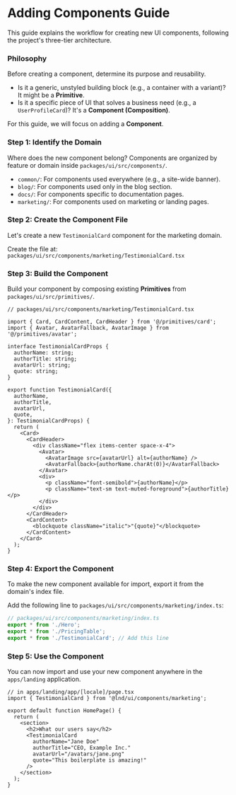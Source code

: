 # Adding Components Guide

This guide explains the workflow for creating new UI components, following the project's three-tier architecture.

### Philosophy

Before creating a component, determine its purpose and reusability.
- Is it a generic, unstyled building block (e.g., a container with a variant)? It might be a **Primitive**.
- Is it a specific piece of UI that solves a business need (e.g., a `UserProfileCard`)? It's a **Component (Composition)**.

For this guide, we will focus on adding a **Component**.

### Step 1: Identify the Domain

Where does the new component belong? Components are organized by feature or domain inside `packages/ui/src/components/`.
- `common/`: For components used everywhere (e.g., a site-wide banner).
- `blog/`: For components used only in the blog section.
- `docs/`: For components specific to documentation pages.
- `marketing/`: For components used on marketing or landing pages.

### Step 2: Create the Component File

Let's create a new `TestimonialCard` component for the marketing domain.

Create the file at: `packages/ui/src/components/marketing/TestimonialCard.tsx`

### Step 3: Build the Component

Build your component by composing existing **Primitives** from `packages/ui/src/primitives/`.

```tsx
// packages/ui/src/components/marketing/TestimonialCard.tsx

import { Card, CardContent, CardHeader } from '@/primitives/card';
import { Avatar, AvatarFallback, AvatarImage } from '@/primitives/avatar';

interface TestimonialCardProps {
  authorName: string;
  authorTitle: string;
  avatarUrl: string;
  quote: string;
}

export function TestimonialCard({
  authorName,
  authorTitle,
  avatarUrl,
  quote,
}: TestimonialCardProps) {
  return (
    <Card>
      <CardHeader>
        <div className="flex items-center space-x-4">
          <Avatar>
            <AvatarImage src={avatarUrl} alt={authorName} />
            <AvatarFallback>{authorName.charAt(0)}</AvatarFallback>
          </Avatar>
          <div>
            <p className="font-semibold">{authorName}</p>
            <p className="text-sm text-muted-foreground">{authorTitle}</p>
          </div>
        </div>
      </CardHeader>
      <CardContent>
        <blockquote className="italic">"{quote}"</blockquote>
      </CardContent>
    </Card>
  );
}
```

### Step 4: Export the Component

To make the new component available for import, export it from the domain's index file.

Add the following line to `packages/ui/src/components/marketing/index.ts`:

```typescript
// packages/ui/src/components/marketing/index.ts
export * from './Hero';
export * from './PricingTable';
export * from './TestimonialCard'; // Add this line
```

### Step 5: Use the Component

You can now import and use your new component anywhere in the `apps/landing` application.

```tsx
// in apps/landing/app/[locale]/page.tsx
import { TestimonialCard } from '@lnd/ui/components/marketing';

export default function HomePage() {
  return (
    <section>
      <h2>What our users say</h2>
      <TestimonialCard
        authorName="Jane Doe"
        authorTitle="CEO, Example Inc."
        avatarUrl="/avatars/jane.png"
        quote="This boilerplate is amazing!"
      />
    </section>
  );
}